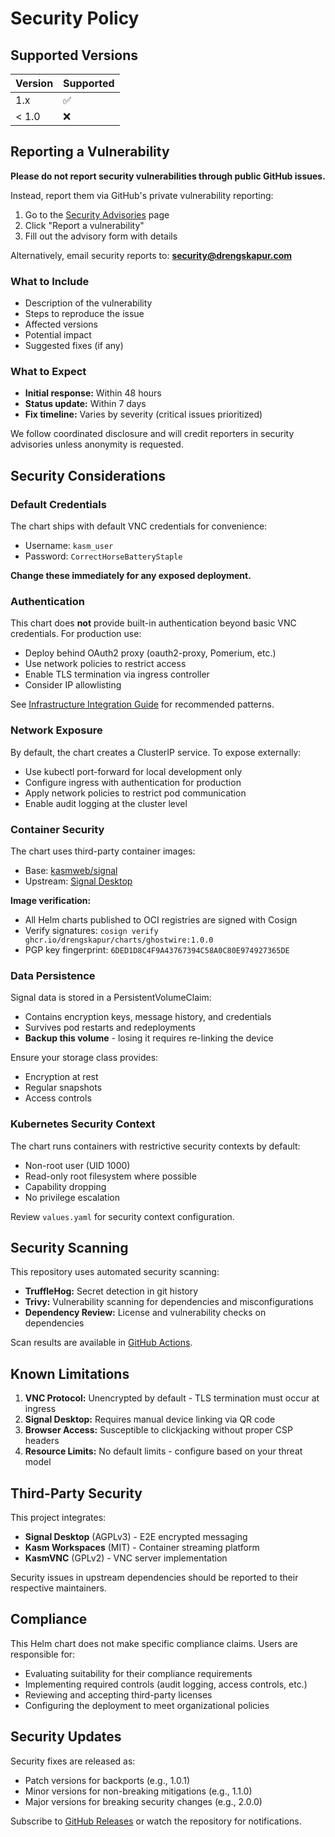 # Security Policy

## Supported Versions

| Version | Supported          |
| ------- | ------------------ |
| 1.x     | :white_check_mark: |
| < 1.0   | :x:                |

## Reporting a Vulnerability

**Please do not report security vulnerabilities through public GitHub issues.**

Instead, report them via GitHub's private vulnerability reporting:

1. Go to the [Security Advisories](https://github.com/drengskapur/ghostwire/security/advisories) page
2. Click "Report a vulnerability"
3. Fill out the advisory form with details

Alternatively, email security reports to: **<security@drengskapur.com>**

### What to Include

- Description of the vulnerability
- Steps to reproduce the issue
- Affected versions
- Potential impact
- Suggested fixes (if any)

### What to Expect

- **Initial response:** Within 48 hours
- **Status update:** Within 7 days
- **Fix timeline:** Varies by severity (critical issues prioritized)

We follow coordinated disclosure and will credit reporters in security advisories unless anonymity is requested.

## Security Considerations

### Default Credentials

The chart ships with default VNC credentials for convenience:

- Username: `kasm_user`
- Password: `CorrectHorseBatteryStaple`

**Change these immediately for any exposed deployment.**

### Authentication

This chart does **not** provide built-in authentication beyond basic VNC credentials. For production use:

- Deploy behind OAuth2 proxy (oauth2-proxy, Pomerium, etc.)
- Use network policies to restrict access
- Enable TLS termination via ingress controller
- Consider IP allowlisting

See [Infrastructure Integration Guide](docs/infrastructure-integration-guide.md) for recommended patterns.

### Network Exposure

By default, the chart creates a ClusterIP service. To expose externally:

- Use kubectl port-forward for local development only
- Configure ingress with authentication for production
- Apply network policies to restrict pod communication
- Enable audit logging at the cluster level

### Container Security

The chart uses third-party container images:

- Base: [kasmweb/signal](https://hub.docker.com/r/kasmweb/signal)
- Upstream: [Signal Desktop](https://github.com/signalapp/Signal-Desktop)

**Image verification:**

- All Helm charts published to OCI registries are signed with Cosign
- Verify signatures: `cosign verify ghcr.io/drengskapur/charts/ghostwire:1.0.0`
- PGP key fingerprint: `6DED1D8C4F9A43767394C58A0C80E974927365DE`

### Data Persistence

Signal data is stored in a PersistentVolumeClaim:

- Contains encryption keys, message history, and credentials
- Survives pod restarts and redeployments
- **Backup this volume** - losing it requires re-linking the device

Ensure your storage class provides:

- Encryption at rest
- Regular snapshots
- Access controls

### Kubernetes Security Context

The chart runs containers with restrictive security contexts by default:

- Non-root user (UID 1000)
- Read-only root filesystem where possible
- Capability dropping
- No privilege escalation

Review `values.yaml` for security context configuration.

## Security Scanning

This repository uses automated security scanning:

- **TruffleHog:** Secret detection in git history
- **Trivy:** Vulnerability scanning for dependencies and misconfigurations
- **Dependency Review:** License and vulnerability checks on dependencies

Scan results are available in [GitHub Actions](https://github.com/drengskapur/ghostwire/actions).

## Known Limitations

1. **VNC Protocol:** Unencrypted by default - TLS termination must occur at ingress
2. **Signal Desktop:** Requires manual device linking via QR code
3. **Browser Access:** Susceptible to clickjacking without proper CSP headers
4. **Resource Limits:** No default limits - configure based on your threat model

## Third-Party Security

This project integrates:

- **Signal Desktop** (AGPLv3) - E2E encrypted messaging
- **Kasm Workspaces** (MIT) - Container streaming platform
- **KasmVNC** (GPLv2) - VNC server implementation

Security issues in upstream dependencies should be reported to their respective maintainers.

## Compliance

This Helm chart does not make specific compliance claims. Users are responsible for:

- Evaluating suitability for their compliance requirements
- Implementing required controls (audit logging, access controls, etc.)
- Reviewing and accepting third-party licenses
- Configuring the deployment to meet organizational policies

## Security Updates

Security fixes are released as:

- Patch versions for backports (e.g., 1.0.1)
- Minor versions for non-breaking mitigations (e.g., 1.1.0)
- Major versions for breaking security changes (e.g., 2.0.0)

Subscribe to [GitHub Releases](https://github.com/drengskapur/ghostwire/releases) or watch the repository for notifications.
